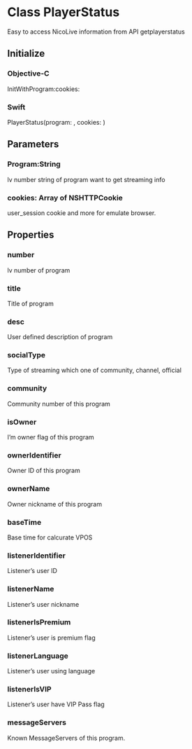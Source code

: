# Class PlayerStatus

Easy to access NicoLive information from API getplayerstatus

## Initialize

### Objective-C
InitWithProgram:cookies:

### Swift
PlayerStatus(program: , cookies: )

## Parameters
### Program:String
lv number string of program want to get streaming info
### cookies: Array of NSHTTPCookie
user_session cookie and more for emulate browser.
## Properties
### number
lv number of program
### title
Title of program
### desc
User defined description of program
### socialType
Type of streaming which one of community, channel, official
### community
Community number of this program
### isOwner
I’m owner flag of this program
### ownerIdentifier
Owner ID of this program
### ownerName
Owner nickname of this program
### baseTime
Base time for calcurate VPOS
### listenerIdentifier
Listener’s user ID
### listenerName
Listener’s user nickname
### listenerIsPremium
Listener’s user is premium flag
### listenerLanguage
Listener’s user using language
### listenerIsVIP
Listener’s user have VIP Pass flag
### messageServers
Known MessageServers of this program.